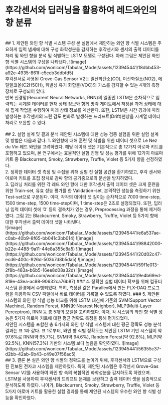 # 후각센서와 딥러닝을 활용하여 레드와인의 향 분류
<br>
## 1. 제안된 와인 향 식별 시스템 구성
본 실험에서 제안하는 와인 향 식별 시스템은 주요하게 입력 냄새에 대해 구성 화학성분을 감지하는 후각센서와 센서의 출력 데이터를 처리 및 와인 향을 분석 및 식별하는 LSTM 모델로 구성된다. 아래 그림은 제안된 화인 향 식별 시스템의 구성을 나타낸다.
![image](https://github.com/wonicom/Tabular_Model/assets/123945441/18dbb453-a92e-4935-861f-c5ccb3ddbfd5)<br>
후각센서로 사용된 Grove-Gas Sensor V2는 일산화탄소(CO), 이산화질소(NO2), 에틸알코올(C2H5CH), 휘발성 유기 화합물(VOC)의 가스를 감지할 수 있는 4개의 측정 장치로 구성되어 있다.<br>
 반복 신경망(Recurrent Neural Networks, RNN)의 일종인 LSTM은 순차적으로 입력되는 시계열 데이터를 현재 상태 정보와 함께 망각 게이트에서 저장된 과거 상태에 대해 집계 작업을 수행하여 미래 상태 정보를 계산한다. 또한, LSTM은 시간 경과에 따라 발생하는 후각센서의 느린 감도 변화로 발생하는 드리프트(Drift)현상을 시계열 데이터 처리로 보완할 수 있다.<br>
<br>
## 2. 실험 설계 및 결과 분석
제안된 시스템에 대한 성능 검증 실험을 위한 실험 설계 및 방법은 다음과 같다.
1. 와인향에 대해 훈련 및 식별을 위한 데이터 셋으로 Le Nez du Vin 레드 와인을 고려하였다. 해당 데이터 셋은 기본적으로 총 12가지 아로마 키트를 포함하고 있으며, 본 연구에서는 효율적인 실험 진행 및 성능 평가를 위해 12가지 아로마 키트 중 Blackcurrent, Smoky, Strawberry, Truffle, Violet 등 5가지 향을 선정하였다.<br>
2.  정확한 데이터 셋 측정 및 수집을 위해 실험 전 실험 공간을 환기하였고, 후각 센서와 아로마 키트를 포집 장치로 감싸 향의 공기중으로의 분산을 방지하였다.<br>
3. 딥러닝 처리를 위한 각 레드 와인 향에 대한 후각센서 출력 데이터 셋은 크게 훈련을 위한 Train-set, 유효 성능 평가를 한 Validation-set, 본격적인 성능을 측정하기 위한 Test-set으로 구분된다. 이때, 각각의 데이터 셋 길이는 순차적으로 7000 time-step, 1500 time-step, 1500 time-step이며, 1 time-step은 2초로 설정되었다. 또한, 딥러닝 입력 데이터 셋에 ’0’ 등의 결측치가 있는 경우, Preprocessing 과정을 통해 제거하였다. 그림 2는 Blackcurrent, Smoky, Strawberry, Truffle, Violet 등 5가지 향에 대한 후각센서 출력 데이터 셋을 나타낸다.<br>
![image](https://github.com/wonicom/Tabular_Model/assets/123945441/e6a537ae-c0ab-40b9-8f65-bb041c3bb014)
![image](https://github.com/wonicom/Tabular_Model/assets/123945441/98842000-b22e-4488-9a11-44e8a355c8a5)
![image](https://github.com/wonicom/Tabular_Model/assets/123945441/20d02c47-ecd6-400c-926d-503b7d8b5da5)
![image](https://github.com/wonicom/Tabular_Model/assets/123945441/59f1e013-2f8b-483a-b6b5-16ee8d08a32d)
![image](https://github.com/wonicom/Tabular_Model/assets/123945441/9e4b69ed-819e-43ea-ac98-90632ca76b87)
### 4. 정확한 실험 데이터 확보를 위해 컴퓨터 시스템 환경에서 수행되었다. 특히, 측정된 값은 Parallex에서 만든 PLX-DAQ 프로그램을 이용하여 CSV 파일에서 바로 데이터를 기록할 수 있도록 하였다.
### 5. 제안된 시스템의 와인 향 식별 성능 비교를 위해 LSTM 대신에 기존의 SVM(Support Vector Machine), Random Forest, KNN(K-Nearest Neighbor), MLP(Multi-Layer Perceptron), RNN 등 총 5개의 모델을 고려하였다. 이때, 각 시스템의 와인 향 식별 성능은 5가지 아로마 키트에 대한 평균 정확도 측정을 통해 평가되었다. 
<br>
제안된 시스템을 포함한 총 6가지의 와인 향 식별 시스템에 대한 평균 정확도 성능 분석 결과는 표 1과 같다. 표 1로부터, 와인 향 식별 정확도는 제안된 LSTM 기반 시스템이 약 97.6%로 RNN(약 95.7%), SVM(약 94.6%), Random Forest(약 92.8%), MLP(약 92.5%), KNN(57.3%) 기반의 시스템 보다 높음을 확인하였다.
![image](https://github.com/wonicom/Tabular_Model/assets/123945441/56355c37-d2bb-42ab-9b43-c49e07f56ac5)
<br>
## 3. 결론
본 실은 와인 향 식별의 정확도를 높이기 위해, 후각센서와 LSTM으로 구성된 진보된 전자코 시스템을 제안하였다. 특히, 제안된 시스템은 후각센서 Grove-Gas Sensor V2를 사용하여 와인 향 속의 복합적인 화학성분을 감지하도록 하였으며. LSTM을 사용하여 후각센서의 드리프트 문제를 보완하고 출력 데이터 셋을 심층적으로 분석하도록 하였다. 나아가, Blackcurrent, Smoky, Strawberry, Truffle, Violet 등 5가지 아로마 키트를 활용한 실험 결과를 통해 제안된 시스템의 우수한 와인 향 식별 성능을 확인하였다.
